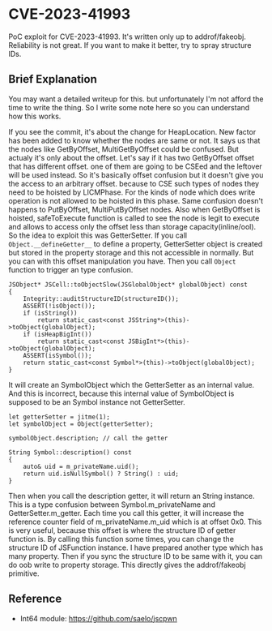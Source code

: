 # CVE-2023-41993

PoC exploit for CVE-2023-41993.
It's written only up to addrof/fakeobj.
Reliability is not great.
If you want to make it better, try to spray structure IDs.

## Brief Explanation

You may want a detailed writeup for this.
but unfortunately I'm not afford the time to write the thing.
So I write some note here so you can understand how this works.

If you see the commit, it's about the change for HeapLocation.
New factor has been added to know whether the nodes are same or not.
It says us that the nodes like GetByOffset, MultiGetByOffset could be confused.
But actualy it's only about the offset.
Let's say if it has two GetByOffset offset that has different offset.
one of them are going to be CSEed and the leftover will be used instead.
So it's basically offset confusion but it doesn't give you the access to an arbitrary offset.
because to CSE such types of nodes they need to be hoisted by LICMPhase.
For the kinds of node which does write operation is not allowed to be hoisted in this phase.
Same confusion doesn't happens to PutByOffset, MultiPutByOffset nodes.
Also when GetByOffset is hoisted, safeToExecute function is called to see the node is legit to execute and allows to access only the offset less than storage capacity(inline/ool).
So the idea to exploit this was GetterSetter.
If you call `Object.__defineGetter__` to define a property, GetterSetter object is created but stored in the property storage and this not accessible in normally.
But you can with this offset manipulation you have.
Then you call `Object` function to trigger an type confusion.

```
JSObject* JSCell::toObjectSlow(JSGlobalObject* globalObject) const
{
    Integrity::auditStructureID(structureID());
    ASSERT(!isObject());
    if (isString())
        return static_cast<const JSString*>(this)->toObject(globalObject);
    if (isHeapBigInt())
        return static_cast<const JSBigInt*>(this)->toObject(globalObject);
    ASSERT(isSymbol());
    return static_cast<const Symbol*>(this)->toObject(globalObject);
}
```

It will create an SymbolObject which the GetterSetter as an internal value.
And this is incorrect, because this internal value of SymbolObject is supposed to be an Symbol instance not GetterSetter.

```
let getterSetter = jitme(1);
let symbolObject = Object(getterSetter);

symbolObject.description; // call the getter
```

```
String Symbol::description() const
{
    auto& uid = m_privateName.uid();
    return uid.isNullSymbol() ? String() : uid;
}
```

Then when you call the description getter, it will return an String instance.
This is a type confusion between Symbol.m_privateName and GetterSetter.m_getter.
Each time you call this getter, it will increase the reference counter field of m_privateName.m_uid which is at offset 0x0.
This is very useful, because this offset is where the structure ID of getter function is.
By calling this function some times, you can change the structure ID of JSFunction instance.
I have prepared another type which has many property.
Then if you sync the structure ID to be same with it, you can do oob write to property storage.
This directly gives the addrof/fakeobj primitive.

## Reference

- Int64 module: https://github.com/saelo/jscpwn